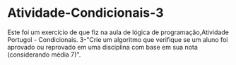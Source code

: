 # Atividade-Condicionais-3
Este foi um exercício de que fiz na aula de lógica de programação,Atividade Portugol - Condicionais.
3-"Crie um algoritmo que verifique se um aluno foi aprovado ou reprovado em uma disciplina com base em sua nota (considerando média 7)".
